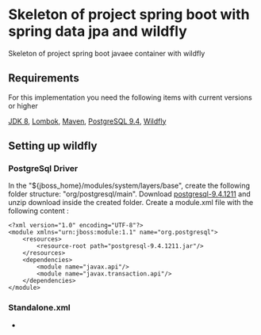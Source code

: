 # Skeleton of project spring boot with spring data jpa and wildfly 
Skeleton of project spring boot javaee container with wildfly

## Requirements
For this implementation you need the following items with current versions or higher

[JDK 8][1], [Lombok][2], [Maven][3], [PostgreSQL 9.4][4], [Wildfly][5]

## Setting up wildfly

### PostgreSql Driver
In the "${jboss_home}/modules/system/layers/base", create the following folder structure: "org/postgresql/main". 
Download [postgresql-9.4.1211][6] and unzip download inside the created folder. Create a module.xml file with the following content :
```
<?xml version="1.0" encoding="UTF-8"?>
<module xmlns="urn:jboss:module:1.1" name="org.postgresql">
	<resources>
		<resource-root path="postgresql-9.4.1211.jar"/>
	</resources>
	<dependencies>
		<module name="javax.api"/>
		<module name="javax.transaction.api"/>
	</dependencies>
</module>
```

### Standalone.xml
-
[1]: http://www.oracle.com/technetwork/java/javase/downloads/index.html
[2]: https://projectlombok.org/
[3]: https://maven.apache.org/
[4]: http://www.postgresql.org/
[5]: http://wildfly.org/downloads/
[6]: https://jdbc.postgresql.org/download.html
